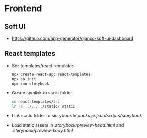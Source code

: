 # Frontend

## Soft UI

- https://github.com/app-generator/django-soft-ui-dashboard

## React templates

- See templates/react-templates

  ```bash
  npx create-react-app react-templates
  npx sb init
  npm run storybook
  ```

- Create symlink to static folder

  ```bash
  cd react-templates/src
  ln -s ../../../static/ static
  ```

- Link static folder to storybook in _package.json/scripts/storybook_

- Load static assets in _.storybook/preview-head.html_ and _.storybook/preview-body.html_
